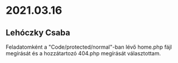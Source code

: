 # 2021.03.16
## Lehóczky Csaba
Feladatomként a "Code/protected/normal"-ban lévő home.php fájl megírását és a hozzátartozó 404.php megírását választottam. 